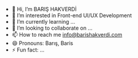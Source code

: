 - 👋 Hi, I’m BARIŞ HAKVERDİ
- 👀 I’m interested in Front-end UI/UX Development
- 🌱 I’m currently learning ...
- 💞️ I’m looking to collaborate on ...
- 📫 How to reach me info@barishakverdi.com
- 😄 Pronouns: Barış, Baris
- ⚡ Fun fact: ...

<!---
barishakverdi/barishakverdi is a ✨ special ✨ repository because its `README.md` (this file) appears on your GitHub profile.
You can click the Preview link to take a look at your changes.
--->
